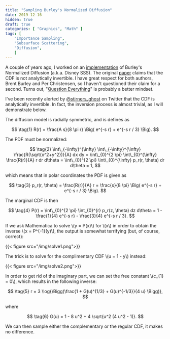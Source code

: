 ```yaml
---
title: "Sampling Burley's Normalized Diffusion"
date: 2019-12-16
hidden: true
draft: true
categories: [ "Graphics", "Math" ]
tags: [
    "Importance Sampling",
    "Subsurface Scattering",
    "Diffusion",
    ]
---
```


A couple of years ago, I worked on an [implementation](http://advances.realtimerendering.com/s2018/Efficient%20screen%20space%20subsurface%20scattering%20Siggraph%202018.pdf) of Burley's Normalized Diffusion (a.k.a. Disney SSS). The original [paper](https://graphics.pixar.com/library/ApproxBSSRDF/paper.pdf) claims that the CDF is not analytically invertible. I have great respect for both authors, Brent Burley and Per Christensen, so I haven't questioned their claim for a second. Turns out, "[Question Everything](https://www.psychologytoday.com/us/blog/connect-creativity/201311/question-everything-everywhere-forever)" is probably a better mindset.

I've been recently alerted by [@stirners_ghost](https://twitter.com/stirners_ghost) on Twitter that the CDF is analytically invertible. In fact, the inversion process is almost trivial, as I will demonstrate below.

<!--more-->

The diffusion model is radially symmetric, and is defines as

$$ \tag{1} R(r) = \frac{A s}{8 \pi r} \Big( e^{-s r} + e^{-s r / 3} \Big). $$

The PDF must be normalized:

$$ \tag{2}
    \int\_{-\infty}^{\infty} \int\_{-\infty}^{\infty} \frac{R(\sqrt{x^2+y^2})}{A} dx dy =
    \int\_{0}^{2 \pi} \int\_{0}^{\infty} \frac{R(r)}{A} r dr d\theta =
    \int\_{0}^{2 \pi} \int\_{0}^{\infty} p_r(r, \theta) dr d\theta = 1,
$$

which means that in polar coordinates the PDF is given as

$$ \tag{3} p_r(r, \theta) = \frac{R(r)}{A} r = \frac{s}{8 \pi} \Big( e^{-s r} + e^{-s r / 3} \Big). $$

The marginal CDF is then

$$ \tag{4} P(r) = \int\_{0}^{2 \pi} \int_{0}^{r} p_r(z, \theta) dz d\theta = 1 - \frac{1}{4} e^{-s r} - \frac{3}{4} e^{-s r / 3}. $$

If we ask Mathematica to solve \\(y = P(x)\\) for \\(x\\) in order to obtain the inverse \\(x = P^{-1}(y)\\), the output is somewhat terrifying (but, of course, correct):

{{< figure src="/img/solve1.png">}}

The trick is to solve for the complimentary CDF \\(u = 1 - y\\) instead:

{{< figure src="/img/solve2.png">}}

In order to get rid of the imaginary part, we can set the free constant \\(c_{1} = 0\\), which results in the following inverse:

$$ \tag{5} r = 3 \log{\Bigg(\frac{1 + G(u)^{1/3} + G(u)^{-1/3}}{4 u} \Bigg)}, $$

where

$$ \tag{6} G(u) = 1 - 8 u^2 + 4 \sqrt{u^2 (4 u^2 - 1)}. $$

We can then sample either the complementary or the regular CDF, it makes no difference.
